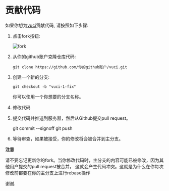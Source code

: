 贡献代码
================================================================================

如果你想为[vuci](https://github.com/zhaojh329/vuci)贡献代码, 请按照如下步骤:

1. 点击fork按钮:

    ![fork](http://oi58.tinypic.com/jj2trm.jpg)

2. 从你的github账户克隆仓库代码:

    ```
    git clone https://github.com/你的github账户/vuci.git
    ```

3. 创建一个新的分支:

    ```
    git checkout -b "vuci-1-fix"
    ```
    你可以使用一个你想要的分支名称。

4. 修改代码

5. 提交代码并推送到服务器，然后从Github提交pull request。

    git commit --signoff
    git push

6. 等待审查，如果被接受，你的修改将会被合并到主分支。

**注意**

请不要忘记更新你的fork。当你修改代码时，主分支的内容可能已被修改，因为其他用户提交的pull request被合并，
这就会产生代码冲突。这就是为什么在你每次修改前都要在你的主分支上进行rebase操作

谢谢.

